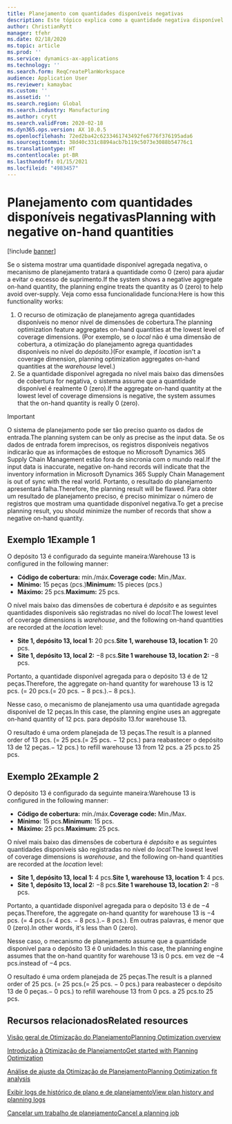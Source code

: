 ```yaml
---
title: Planejamento com quantidades disponíveis negativas
description: Este tópico explica como a quantidade negativa disponível é tratada quando você usa a otimização do planejamento.
author: ChristianRytt
manager: tfehr
ms.date: 02/18/2020
ms.topic: article
ms.prod: ''
ms.service: dynamics-ax-applications
ms.technology: ''
ms.search.form: ReqCreatePlanWorkspace
audience: Application User
ms.reviewer: kamaybac
ms.custom: ''
ms.assetid: ''
ms.search.region: Global
ms.search.industry: Manufacturing
ms.author: crytt
ms.search.validFrom: 2020-02-18
ms.dyn365.ops.version: AX 10.0.5
ms.openlocfilehash: 72ed2ba42c6233461743492fe6776f376195ada6
ms.sourcegitcommit: 38d40c331c8894acb7b119c5073e3088b54776c1
ms.translationtype: HT
ms.contentlocale: pt-BR
ms.lasthandoff: 01/15/2021
ms.locfileid: "4983457"
---
```

# <a name="planning-with-negative-on-hand-quantities"></a><span data-ttu-id="b897a-103">Planejamento com quantidades disponíveis negativas</span><span class="sxs-lookup"><span data-stu-id="b897a-103">Planning with negative on-hand quantities</span></span>

[!include [banner](../../includes/banner.md)]

<span data-ttu-id="b897a-104">Se o sistema mostrar uma quantidade disponível agregada negativa, o mecanismo de planejamento tratará a quantidade como 0 (zero) para ajudar a evitar o excesso de suprimento.</span><span class="sxs-lookup"><span data-stu-id="b897a-104">If the system shows a negative aggregate on-hand quantity, the planning engine treats the quantity as 0 (zero) to help avoid over-supply.</span></span> <span data-ttu-id="b897a-105">Veja como essa funcionalidade funciona:</span><span class="sxs-lookup"><span data-stu-id="b897a-105">Here is how this functionality works:</span></span>

1. <span data-ttu-id="b897a-106">O recurso de otimização de planejamento agrega quantidades disponíveis no menor nível de dimensões de cobertura.</span><span class="sxs-lookup"><span data-stu-id="b897a-106">The planning optimization feature aggregates on-hand quantities at the lowest level of coverage dimensions.</span></span> <span data-ttu-id="b897a-107">(Por exemplo, se o *local* não é uma dimensão de cobertura, a otimização do planejamento agrega quantidades disponíveis no nível do *depósito*.)</span><span class="sxs-lookup"><span data-stu-id="b897a-107">(For example, if *location* isn't a coverage dimension, planning optimization aggregates on-hand quantities at the *warehouse* level.)</span></span>
1. <span data-ttu-id="b897a-108">Se a quantidade disponível agregada no nível mais baixo das dimensões de cobertura for negativa, o sistema assume que a quantidade disponível é realmente 0 (zero).</span><span class="sxs-lookup"><span data-stu-id="b897a-108">If the aggregate on-hand quantity at the lowest level of coverage dimensions is negative, the system assumes that the on-hand quantity is really 0 (zero).</span></span>

> [!IMPORTANT]
> <span data-ttu-id="b897a-109">O sistema de planejamento pode ser tão preciso quanto os dados de entrada.</span><span class="sxs-lookup"><span data-stu-id="b897a-109">The planning system can be only as precise as the input data.</span></span> <span data-ttu-id="b897a-110">Se os dados de entrada forem imprecisos, os registros disponíveis negativos indicarão que as informações de estoque no Microsoft Dynamics 365 Supply Chain Management estão fora de sincronia com o mundo real.</span><span class="sxs-lookup"><span data-stu-id="b897a-110">If the input data is inaccurate, negative on-hand records will indicate that the inventory information in Microsoft Dynamics 365 Supply Chain Management is out of sync with the real world.</span></span> <span data-ttu-id="b897a-111">Portanto, o resultado do planejamento apresentará falha.</span><span class="sxs-lookup"><span data-stu-id="b897a-111">Therefore, the planning result will be flawed.</span></span> <span data-ttu-id="b897a-112">Para obter um resultado de planejamento preciso, é preciso minimizar o número de registros que mostram uma quantidade disponível negativa.</span><span class="sxs-lookup"><span data-stu-id="b897a-112">To get a precise planning result, you should minimize the number of records that show a negative on-hand quantity.</span></span>

## <a name="example-1"></a><span data-ttu-id="b897a-113">Exemplo 1</span><span class="sxs-lookup"><span data-stu-id="b897a-113">Example 1</span></span>

<span data-ttu-id="b897a-114">O depósito 13 é configurado da seguinte maneira:</span><span class="sxs-lookup"><span data-stu-id="b897a-114">Warehouse 13 is configured in the following manner:</span></span>

- <span data-ttu-id="b897a-115">**Código de cobertura:** mín./máx.</span><span class="sxs-lookup"><span data-stu-id="b897a-115">**Coverage code:** Min./Max.</span></span>
- <span data-ttu-id="b897a-116">**Mínimo:** 15 peças (pcs.)</span><span class="sxs-lookup"><span data-stu-id="b897a-116">**Minimum:** 15 pieces (pcs.)</span></span>
- <span data-ttu-id="b897a-117">**Máximo:** 25 pcs.</span><span class="sxs-lookup"><span data-stu-id="b897a-117">**Maximum:** 25 pcs.</span></span>

<span data-ttu-id="b897a-118">O nível mais baixo das dimensões de cobertura é *depósito* e as seguintes quantidades disponíveis são registradas no nível do *local*:</span><span class="sxs-lookup"><span data-stu-id="b897a-118">The lowest level of coverage dimensions is *warehouse*, and the following on-hand quantities are recorded at the *location* level:</span></span>

- <span data-ttu-id="b897a-119">**Site 1, depósito 13, local 1:** 20 pcs.</span><span class="sxs-lookup"><span data-stu-id="b897a-119">**Site 1, warehouse 13, location 1:** 20 pcs.</span></span>
- <span data-ttu-id="b897a-120">**Site 1, depósito 13, local 2:** &minus;8 pcs.</span><span class="sxs-lookup"><span data-stu-id="b897a-120">**Site 1 warehouse 13, location 2:** &minus;8 pcs.</span></span>

<span data-ttu-id="b897a-121">Portanto, a quantidade disponível agregada para o depósito 13 é de 12 peças.</span><span class="sxs-lookup"><span data-stu-id="b897a-121">Therefore, the aggregate on-hand quantity for warehouse 13 is 12 pcs.</span></span> <span data-ttu-id="b897a-122">(= 20 pcs.</span><span class="sxs-lookup"><span data-stu-id="b897a-122">(= 20 pcs.</span></span> <span data-ttu-id="b897a-123">&minus; 8 pcs.).</span><span class="sxs-lookup"><span data-stu-id="b897a-123">&minus; 8 pcs.).</span></span>

<span data-ttu-id="b897a-124">Nesse caso, o mecanismo de planejamento usa uma quantidade agregada disponível de 12 peças.</span><span class="sxs-lookup"><span data-stu-id="b897a-124">In this case, the planning engine uses an aggregate on-hand quantity of 12 pcs.</span></span> <span data-ttu-id="b897a-125">para depósito 13.</span><span class="sxs-lookup"><span data-stu-id="b897a-125">for warehouse 13.</span></span>

<span data-ttu-id="b897a-126">O resultado é uma ordem planejada de 13 peças.</span><span class="sxs-lookup"><span data-stu-id="b897a-126">The result is a planned order of 13 pcs.</span></span> <span data-ttu-id="b897a-127">(= 25 pcs.</span><span class="sxs-lookup"><span data-stu-id="b897a-127">(= 25 pcs.</span></span> <span data-ttu-id="b897a-128">&minus; 12 pcs.) para reabastecer o depósito 13 de 12 peças.</span><span class="sxs-lookup"><span data-stu-id="b897a-128">&minus; 12 pcs.) to refill warehouse 13 from 12 pcs.</span></span> <span data-ttu-id="b897a-129">a 25 pcs.</span><span class="sxs-lookup"><span data-stu-id="b897a-129">to 25 pcs.</span></span>

## <a name="example-2"></a><span data-ttu-id="b897a-130">Exemplo 2</span><span class="sxs-lookup"><span data-stu-id="b897a-130">Example 2</span></span>

<span data-ttu-id="b897a-131">O depósito 13 é configurado da seguinte maneira:</span><span class="sxs-lookup"><span data-stu-id="b897a-131">Warehouse 13 is configured in the following manner:</span></span>

- <span data-ttu-id="b897a-132">**Código de cobertura:** mín./máx.</span><span class="sxs-lookup"><span data-stu-id="b897a-132">**Coverage code:** Min./Max.</span></span>
- <span data-ttu-id="b897a-133">**Mínimo:** 15 pcs.</span><span class="sxs-lookup"><span data-stu-id="b897a-133">**Minimum:** 15 pcs.</span></span>
- <span data-ttu-id="b897a-134">**Máximo:** 25 pcs.</span><span class="sxs-lookup"><span data-stu-id="b897a-134">**Maximum:** 25 pcs.</span></span>

<span data-ttu-id="b897a-135">O nível mais baixo das dimensões de cobertura é *depósito* e as seguintes quantidades disponíveis são registradas no nível do *local*:</span><span class="sxs-lookup"><span data-stu-id="b897a-135">The lowest level of coverage dimensions is *warehouse*, and the following on-hand quantities are recorded at the *location* level:</span></span>

- <span data-ttu-id="b897a-136">**Site 1, depósito 13, local 1:** 4 pcs.</span><span class="sxs-lookup"><span data-stu-id="b897a-136">**Site 1, warehouse 13, location 1:** 4 pcs.</span></span>
- <span data-ttu-id="b897a-137">**Site 1, depósito 13, local 2:** &minus;8 pcs.</span><span class="sxs-lookup"><span data-stu-id="b897a-137">**Site 1 warehouse 13, location 2:** &minus;8 pcs.</span></span>

<span data-ttu-id="b897a-138">Portanto, a quantidade disponível agregada para o depósito 13 é de &minus;4 peças.</span><span class="sxs-lookup"><span data-stu-id="b897a-138">Therefore, the aggregate on-hand quantity for warehouse 13 is &minus;4 pcs.</span></span> <span data-ttu-id="b897a-139">(= 4 pcs.</span><span class="sxs-lookup"><span data-stu-id="b897a-139">(= 4 pcs.</span></span> <span data-ttu-id="b897a-140">&minus; 8 pcs.).</span><span class="sxs-lookup"><span data-stu-id="b897a-140">&minus; 8 pcs.).</span></span> <span data-ttu-id="b897a-141">Em outras palavras, é menor que 0 (zero).</span><span class="sxs-lookup"><span data-stu-id="b897a-141">In other words, it's less than 0 (zero).</span></span>

<span data-ttu-id="b897a-142">Nesse caso, o mecanismo de planejamento assume que a quantidade disponível para o depósito 13 é 0 unidades.</span><span class="sxs-lookup"><span data-stu-id="b897a-142">In this case, the planning engine assumes that the on-hand quantity for warehouse 13 is 0 pcs.</span></span> <span data-ttu-id="b897a-143">em vez de &minus;4 pcs.</span><span class="sxs-lookup"><span data-stu-id="b897a-143">instead of &minus;4 pcs.</span></span>

<span data-ttu-id="b897a-144">O resultado é uma ordem planejada de 25 peças.</span><span class="sxs-lookup"><span data-stu-id="b897a-144">The result is a planned order of 25 pcs.</span></span> <span data-ttu-id="b897a-145">(= 25 pcs.</span><span class="sxs-lookup"><span data-stu-id="b897a-145">(= 25 pcs.</span></span> <span data-ttu-id="b897a-146">&minus; 0 pcs.) para reabastecer o depósito 13 de 0 peças.</span><span class="sxs-lookup"><span data-stu-id="b897a-146">&minus; 0 pcs.) to refill warehouse 13 from 0 pcs.</span></span> <span data-ttu-id="b897a-147">a 25 pcs.</span><span class="sxs-lookup"><span data-stu-id="b897a-147">to 25 pcs.</span></span>

## <a name="related-resources"></a><span data-ttu-id="b897a-148">Recursos relacionados</span><span class="sxs-lookup"><span data-stu-id="b897a-148">Related resources</span></span>

[<span data-ttu-id="b897a-149">Visão geral de Otimização do Planejamento</span><span class="sxs-lookup"><span data-stu-id="b897a-149">Planning Optimization overview</span></span>](planning-optimization-overview.md)

[<span data-ttu-id="b897a-150">Introdução à Otimização de Planejamento</span><span class="sxs-lookup"><span data-stu-id="b897a-150">Get started with Planning Optimization</span></span>](get-started.md)

[<span data-ttu-id="b897a-151">Análise de ajuste da Otimização de Planejamento</span><span class="sxs-lookup"><span data-stu-id="b897a-151">Planning Optimization fit analysis</span></span>](planning-optimization-fit-analysis.md)

[<span data-ttu-id="b897a-152">Exibir logs de histórico de plano e de planejamento</span><span class="sxs-lookup"><span data-stu-id="b897a-152">View plan history and planning logs</span></span>](plan-history-logs.md)

[<span data-ttu-id="b897a-153">Cancelar um trabalho de planejamento</span><span class="sxs-lookup"><span data-stu-id="b897a-153">Cancel a planning job</span></span>](cancel-planning-job.md)
